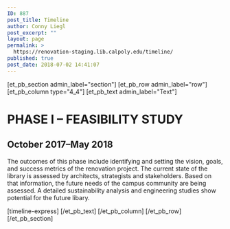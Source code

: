 ```yaml
---
ID: 887
post_title: Timeline
author: Conny Liegl
post_excerpt: ""
layout: page
permalink: >
  https://renovation-staging.lib.calpoly.edu/timeline/
published: true
post_date: 2018-07-02 14:41:07
---
```

[et_pb_section admin_label="section"]
		[et_pb_row admin_label="row"]
			[et_pb_column type="4_4"]
				[et_pb_text admin_label="Text"]
					<h1><strong>PHASE I </strong>– FEASIBILITY STUDY</h1>
<h2>October 2017–May 2018</h2>
The outcomes of this phase include identifying and setting the vision, goals, and success metrics of the renovation project.
The current state of the library is assessed by architects, strategists and stakeholders. Based on that information, the future needs of the campus community are being assessed.
A detailed sustainability analysis and engineering studies show potential for the future libary.

[timeline-express]
				[/et_pb_text]
			[/et_pb_column]
		[/et_pb_row]
	[/et_pb_section]